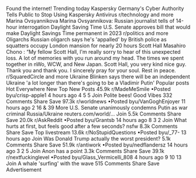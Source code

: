 Found the internet!
Trending today
Kaspersky
Germany's Cyber Authority Tells Public to Stop Using Kaspersky Antivirus
r/technology and more
Marina Ovsyannikova
Marina Ovsyannikova: Russian journalist tells of 14-hour interrogation
Daylight Saving Time
U.S. Senate approves bill that would make Daylight Savings Time permanent in 2023
r/politics and more
Oligarchs
Russian oligarch says he's 'appalled' by British police as squatters occupy London mansion for nearly 20 hours
Scott Hall
Masahiro Chono : “My fellow Scott Hall, I'm really sorry to hear of this unexpected loss. A lot of memories with you run around my head. The times we spent together in nWo, WCW, and New Japan. Scott Hall, you very kind nice guy. Thank you and thank you. I sincerely pray for your soul. Rest in peace.
r/SquaredCircle and more
Ukraine
Blinken says there will be an independent Ukraine 'a lot longer than there's going to be a Vladimir Putin'
Popular posts
Hot
Everywhere
New
Top
New Posts
45.9k
r/MadeMeSmile
•Posted byu/crisp-apple1
4 hours ago
4
5
5
Join
Polite bees!
 Good Vibes 
332 Comments
Share
Save
97.3k
r/worldnews
•Posted byu/VanGoghEnjoyer
11 hours ago
2
16
& 39 More
U.S. Senate unanimously condemns Putin as war criminal
Russia/Ukraine
reuters.com/world/...
Join
5.5k Comments
Share
Save
20.0k
r/AskReddit
•Posted byu/Grantsb
14 hours ago
8
3
2
Join
What hurts at first, but feels good after a few seconds?
nsfw
8.3k Comments
Share
Save
Top livestream
13.6k
r/NoStupidQuestions
•Posted byu/_77-
13 hours ago
Join
Was Donald Trump actually the worst president?
5.1k Comments
Share
Save
51.9k
r/antiwork
•Posted byu/nedflandersz
14 hours ago
3
2
5
Join
Anon has a point
3.3k Comments
Share
Save
39.1k
r/nextfuckinglevel
•Posted byu/Glass_Vermicelli_808
4 hours ago
9
10
13
Join
A whale 'surfing' with the wave
515 Comments
Share
Save
Advertisement